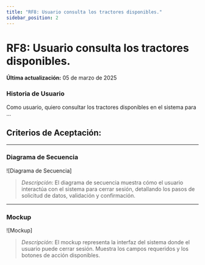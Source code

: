 ```yaml
---
title: "RF8: Usuario consulta los tractores disponibles."  
sidebar_position: 2
---
```


# RF8: Usuario consulta los tractores disponibles.

**Última actualización:** 05 de marzo de 2025

### Historia de Usuario

Como usuario, quiero consultar los tractores disponibles en el sistema para ...

  **Criterios de Aceptación:**
  - 

---

### Diagrama de Secuencia

![Diagrama de Secuencia] 

> *Descripción*: El diagrama de secuencia muestra cómo el usuario interactúa con el sistema para cerrar sesión, detallando los pasos de solicitud de datos, validación y confirmación.

---

### Mockup

![Mockup]

> *Descripción*: El mockup representa la interfaz del sistema donde el usuario puede cerrar sesión. Muestra los campos requeridos y los botones de acción disponibles.

